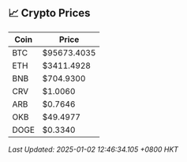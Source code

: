 ## 📈 Crypto Prices

| Coin | Price |
| ---- | ----- |
| BTC | $95673.4035 |
| ETH | $3411.4928 |
| BNB | $704.9300 |
| CRV | $1.0060 |
| ARB | $0.7646 |
| OKB | $49.4977 |
| DOGE | $0.3340 |

_Last Updated: 2025-01-02 12:46:34.105 +0800 HKT_